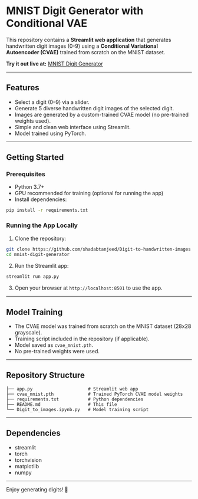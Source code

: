 # MNIST Digit Generator with Conditional VAE

This repository contains a **Streamlit web application** that generates handwritten digit images (0-9) using a **Conditional Variational Autoencoder (CVAE)** trained from scratch on the MNIST dataset.

**Try it out live at:** [MNIST Digit Generator](https://digit-to-handwritten-images-4epbvaljwvyqrkeaczgyam.streamlit.app/)

---

## Features

- Select a digit (0–9) via a slider.
- Generate 5 diverse handwritten digit images of the selected digit.
- Images are generated by a custom-trained CVAE model (no pre-trained weights used).
- Simple and clean web interface using Streamlit.
- Model trained using PyTorch.

---

## Getting Started

### Prerequisites

- Python 3.7+
- GPU recommended for training (optional for running the app)
- Install dependencies:

```bash
pip install -r requirements.txt
```

### Running the App Locally

1. Clone the repository:

```bash
git clone https://github.com/shadabtanjeed/Digit-to-handwritten-images
cd mnist-digit-generator
```

2. Run the Streamlit app:

```bash
streamlit run app.py
```

3. Open your browser at `http://localhost:8501` to use the app.

---

## Model Training

- The CVAE model was trained from scratch on the MNIST dataset (28x28 grayscale).
- Training script included in the repository (if applicable).
- Model saved as `cvae_mnist.pth`.
- No pre-trained weights were used.

---

## Repository Structure

```
├── app.py                     # Streamlit web app
├── cvae_mnist.pth             # Trained PyTorch CVAE model weights
├── requirements.txt           # Python dependencies
├── README.md                  # This file
└── Digit_to_images.ipynb.py   # Model training script
```

---

## Dependencies

- streamlit
- torch
- torchvision
- matplotlib
- numpy

---

Enjoy generating digits! 🎉
